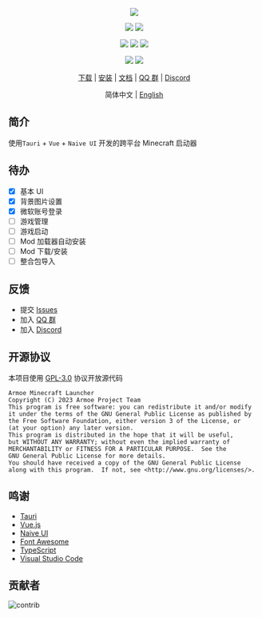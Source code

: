 <div align="center">

![][banner]

![][node]
![][bun]

![][tauri]
![][vue]
![][naive-ui]

![][release]
![][license]

[下载][download-link] | [安装][install-link] | [文档][docs-link] | [QQ 群][qq-group-link] | [Discord][discord-link]

简体中文 | [English](README_EN.md)

</div>

## 简介

使用`Tauri` + `Vue` + `Naive UI` 开发的跨平台 Minecraft 启动器

## 待办

- [x] 基本 UI
- [x] 背景图片设置
- [x] 微软账号登录
- [ ] 游戏管理
- [ ] 游戏启动
- [ ] Mod 加载器自动安装
- [ ] Mod 下载/安装
- [ ] 整合包导入

## 反馈

- 提交 [Issues](https://github.com/armoe-project/amcl-app/issues)
- 加入 [QQ 群][qq-group-link]
- 加入 [Discord][discord-link]

## 开源协议

本项目使用 [GPL-3.0](LICENSE) 协议开放源代码

```text
Armoe Minecraft Launcher
Copyright (C) 2023 Armoe Project Team
This program is free software: you can redistribute it and/or modify
it under the terms of the GNU General Public License as published by
the Free Software Foundation, either version 3 of the License, or
(at your option) any later version.
This program is distributed in the hope that it will be useful,
but WITHOUT ANY WARRANTY; without even the implied warranty of
MERCHANTABILITY or FITNESS FOR A PARTICULAR PURPOSE.  See the
GNU General Public License for more details.
You should have received a copy of the GNU General Public License
along with this program.  If not, see <http://www.gnu.org/licenses/>.
```

## 鸣谢

- [Tauri](https://tauri.app)
- [Vue.js](https://cn.vuejs.org/)
- [Naive UI](https://www.naiveui.com/)
- [Font Awesome](https://fontawesome.com/)
- [TypeScript](https://www.typescriptlang.org/)
- [Visual Studio Code](https://code.visualstudio.com/)

## 贡献者

![contrib]

[banner]: https://socialify.git.ci/armoe-project/amcl-app/image?description=1&font=Inter&forks=1&issues=1&language=1&logo=https%3A%2F%2Fraw.githubusercontent.com%2Farmoe-project%2Famcl-app%2Fmain%2Fsrc-tauri%2Ficons%2Ficon.png&owner=1&pulls=1&stargazers=1&theme=Auto
[node]: https://img.shields.io/badge/node-18-blue?style=for-the-badge
[bun]: https://img.shields.io/github/package-json/packageManager/armoe-project/amcl-app?style=for-the-badge
[tauri]: https://img.shields.io/github/package-json/dependency-version/armoe-project/amcl-app/@tauri-apps/api?label=tauri&style=for-the-badge
[vue]: https://img.shields.io/github/package-json/dependency-version/armoe-project/amcl-app/vue?style=for-the-badge
[naive-ui]: https://img.shields.io/github/package-json/dependency-version/armoe-project/amcl-app/naive-ui?style=for-the-badge
[release]: https://img.shields.io/github/v/release/armoe-project/amcl-app?style=for-the-badge
[license]: https://img.shields.io/github/license/armoe-project/amcl-app?style=for-the-badge
[contrib]: https://contrib.rocks/image?repo=armoe-project/amcl-app
[download-link]: https://amcl.armoe.cn/download.html
[install-link]: https://amcl.armoe.cn/install/
[docs-link]: https://amcl.armoe.cn
[qq-group-link]: https://jq.qq.com/?_wv=1027&k=KyO8SO7U
[discord-link]: https://discord.gg/twQgJNufYn
